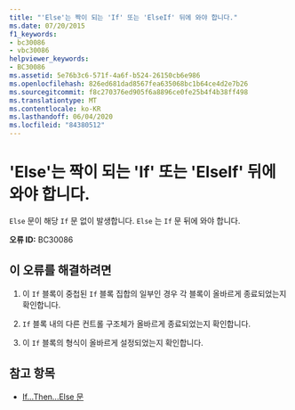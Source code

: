 ```yaml
---
title: "'Else'는 짝이 되는 'If' 또는 'ElseIf' 뒤에 와야 합니다."
ms.date: 07/20/2015
f1_keywords:
- bc30086
- vbc30086
helpviewer_keywords:
- BC30086
ms.assetid: 5e76b3c6-571f-4a6f-b524-26150cb6e986
ms.openlocfilehash: 826ed681dad8567fea635068bc1b64ce4d2e7b26
ms.sourcegitcommit: f8c270376ed905f6a8896ce0fe25b4f4b38ff498
ms.translationtype: MT
ms.contentlocale: ko-KR
ms.lasthandoff: 06/04/2020
ms.locfileid: "84380512"
---
```

# <a name="else-must-be-preceded-by-a-matching-if-or-elseif"></a>'Else'는 짝이 되는 'If' 또는 'ElseIf' 뒤에 와야 합니다.
`Else` 문이 해당 `If` 문 없이 발생합니다. `Else` 는 `If` 문 뒤에 와야 합니다.  
  
 **오류 ID:** BC30086  
  
## <a name="to-correct-this-error"></a>이 오류를 해결하려면  
  
1. 이 `If` 블록이 중첩된 `If` 블록 집합의 일부인 경우 각 블록이 올바르게 종료되었는지 확인합니다.  
  
2. `If` 블록 내의 다른 컨트롤 구조체가 올바르게 종료되었는지 확인합니다.  
  
3. 이 `If` 블록의 형식이 올바르게 설정되었는지 확인합니다.  
  
## <a name="see-also"></a>참고 항목

- [If...Then...Else 문](../language-reference/statements/if-then-else-statement.md)
